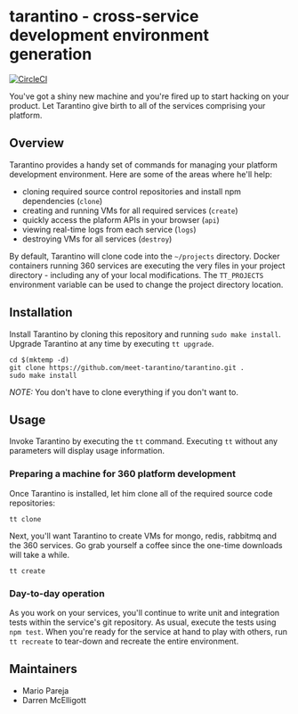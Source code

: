 # tarantino - cross-service development environment generation

[![CircleCI](https://circleci.com/gh/meet-tarantino/tarantino.svg?style=svg)](https://circleci.com/gh/meet-tarantino/tarantino)

You've got a shiny new machine and you're fired up to start hacking on your product. Let Tarantino give birth to all of the services comprising your platform.

## Overview

Tarantino provides a handy set of commands for managing your platform development environment. Here are some of the areas where he'll help:

  + cloning required source control repositories and install npm dependencies (`clone`)
  + creating and running VMs for all required services (`create`)
  + quickly access the plaform APIs in your browser (`api`)
  + viewing real-time logs from each service (`logs`)
  + destroying VMs for all services (`destroy`)

By default, Tarantino will clone code into the `~/projects` directory. Docker containers running 360 services are executing the very files in your project directory - including any of your local modifications. The `TT_PROJECTS` environment variable can be used to change the project directory location.

## Installation

Install Tarantino by cloning this repository and running `sudo make install`. Upgrade Tarantino at any time by executing `tt upgrade`.

```
cd $(mktemp -d)
git clone https://github.com/meet-tarantino/tarantino.git .
sudo make install
```

_NOTE:_ You don't have to clone everything if you don't want to.

## Usage

Invoke Tarantino by executing the `tt` command. Executing `tt` without any parameters will display usage information.

### Preparing a machine for 360 platform development

Once Tarantino is installed, let him clone all of the required source code repositories:

    tt clone

Next, you'll want Tarantino to create VMs for mongo, redis, rabbitmq and the 360 services. Go grab yourself a coffee since the one-time downloads will take a while.

    tt create

### Day-to-day operation

As you work on your services, you'll continue to write unit and integration tests within the service's git repository. As usual, execute the tests using `npm test`. When you're ready for the service at hand to play with others, run `tt recreate` to tear-down and recreate the entire environment.

## Maintainers

  + Mario Pareja
  + Darren McElligott 
